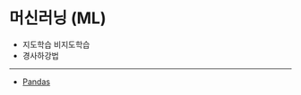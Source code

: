 # 머신러닝 (ML)

* 지도학습 비지도학습
* 경사하강법

---
* [Pandas](https://github.com/JAEHYUNYUK/Machine-Learning/blob/main/Pandas/Pandas.md)
